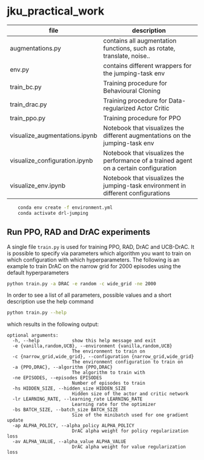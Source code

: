 # jku_practical_work


| file                          | description                                                                            |
|-------------------------------|----------------------------------------------------------------------------------------|
| augmentations.py              | contains all augmentation functions, such as rotate, translate, noise..                |
| env.py                        | contains different wrappers for the jumping-task env                                   |
| train_bc.py                   | Training procedure for Behavioural Cloning                                             |
| train_drac.py                 | Training procedure for Data-regularized Actor Critic                                   |
| train_ppo.py                  | Training procedure for PPO                                                             |
| visualize_augmentations.ipynb | Notebook that visualizes the different augmentations on the jumping-task env           |
| visualize_configuration.ipynb | Notebook that visualizes the performance of a trained agent on a certain configuration |
| visualize_env.ipynb           | Notebook that visualizes the jumping-task environment in different configurations      |




``` bash
    conda env create -f environment.yml
    conda activate drl-jumping
```


## Run PPO, RAD and DrAC experiments
A single file `train.py` is used for training PPO, RAD, DrAC and UCB-DrAC. It is possible to 
specify via parameters which algorithm you want to train on which configuration with 
which hyperparameters. The following is an example to train DrAC on the narrow grid
for 2000 episodes using the default hyperparameters

```bash
python train.py -a DRAC -e random -c wide_grid -ne 2000
```

In order to see a list of all parameters, possible values and a short description
use the help command

```bash
python train.py --help
```
which results in the following output:
```
optional arguments:
  -h, --help            show this help message and exit
  -e {vanilla,random,UCB}, --environment {vanilla,random,UCB}
                        The environment to train on
  -c {narrow_grid,wide_grid}, --configuration {narrow_grid,wide_grid}
                        The environment configuration to train on
  -a {PPO,DRAC}, --algorithm {PPO,DRAC}
                        The algorithm to train with
  -ne EPISODES, --episodes EPISODES
                        Number of episodes to train
  -hs HIDDEN_SIZE, --hidden_size HIDDEN_SIZE
                        Hidden size of the actor and critic network
  -lr LEARNING_RATE, --learning_rate LEARNING_RATE
                        Learning rate for the optimizer
  -bs BATCH_SIZE, --batch_size BATCH_SIZE
                        Size of the minibatch used for one gradient update
  -ap ALPHA_POLICY, --alpha_policy ALPHA_POLICY
                        DrAC alpha weight for policy regularization loss
  -av ALPHA_VALUE, --alpha_value ALPHA_VALUE
                        DrAC alpha weight for value regularization loss
```
